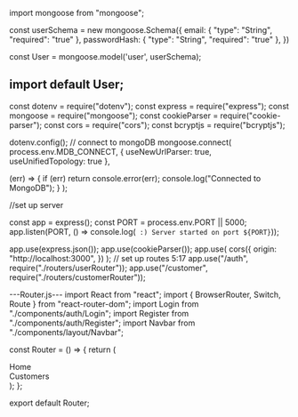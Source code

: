 import mongoose from "mongoose";

const userSchema = new mongoose.Schema({
    email: { "type": "String", "required": "true" },
    passwordHash: { "type": "String", "required": "true" },
})

const User = mongoose.model('user', userSchema);

import default User;
--------------------------------
const dotenv = require("dotenv");
const express = require("express");
const mongoose = require("mongoose");
const cookieParser = require("cookie-parser");
const cors = require("cors");
const bcryptjs = require("bcryptjs");


dotenv.config();
// connect to mongoDB
mongoose.connect(
  process.env.MDB_CONNECT,
  { useNewUrlParser: true, useUnifiedTopology: true },

  (err) => {
    if (err) return console.error(err);
    console.log("Connected to MongoDB");
  }
);

//set up server

const app = express();
const PORT = process.env.PORT || 5000;
app.listen(PORT, () => console.log(` :) Server started on port ${PORT}`));

app.use(express.json());
app.use(cookieParser());
app.use(
  cors({
    origin: "http://localhost:3000",
  })
);
// set up routes 5:17
app.use("/auth", require("./routers/userRouter"));
app.use("/customer", require("./routers/customerRouter"));


---Router.js---
import React from "react";
import { BrowserRouter, Switch, Route } from "react-router-dom";
import Login from "./components/auth/Login";
import Register from "./components/auth/Register";
import Navbar from "./components/layout/Navbar";

const Router = () => {
  return (
    <BrowserRouter>
      <Navbar />
      <Switch>
        <Route exact path="/">
          <div>Home</div>
        </Route>
        <Route path="/register">
          <Register />
        </Route>
        <Route path="/login">
          <Login />
        </Route>
        <Route path="/customer">
          <div>Customers</div>
        </Route>
      </Switch>
    </BrowserRouter>
  );
};

export default Router;

